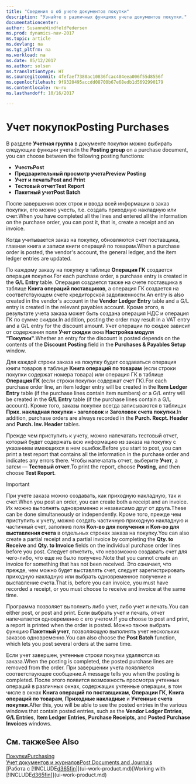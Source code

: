 ```yaml
---
title: "Сведения о об учете документов покупки"
description: "Узнайте о различных функциях учета документов покупки."
documentationcenter: 
author: SusanneWindfeldPedersen
ms.prod: dynamics-nav-2017
ms.topic: article
ms.devlang: na
ms.tgt_pltfrm: na
ms.workload: na
ms.date: 05/12/2017
ms.author: solsen
ms.translationtype: HT
ms.sourcegitcommit: 4fefaef7380ac10836fcac404eea006f55d8556f
ms.openlocfilehash: 9f9320495accdd08700b67e68edb1d5692990179
ms.contentlocale: ru-ru
ms.lasthandoff: 10/16/2017

---
```

# <a name="posting-purchases"></a><span data-ttu-id="d0862-103">Учет покупок</span><span class="sxs-lookup"><span data-stu-id="d0862-103">Posting Purchases</span></span>
<span data-ttu-id="d0862-104">В разделе **Учетная группа** в документе покупки можно выбирать следующие функции учета:</span><span class="sxs-lookup"><span data-stu-id="d0862-104">In the **Posting group** on a purchase document, you can choose between the following posting functions:</span></span>

* <span data-ttu-id="d0862-105">**Учесть**</span><span class="sxs-lookup"><span data-stu-id="d0862-105">**Post**</span></span>
* <span data-ttu-id="d0862-106">**Предварительный просмотр учета**</span><span class="sxs-lookup"><span data-stu-id="d0862-106">**Preview Posting**</span></span>
* <span data-ttu-id="d0862-107">**Учет и печать**</span><span class="sxs-lookup"><span data-stu-id="d0862-107">**Post and Print**</span></span>
* <span data-ttu-id="d0862-108">**Тестовый отчет**</span><span class="sxs-lookup"><span data-stu-id="d0862-108">**Test Report**</span></span>
* <span data-ttu-id="d0862-109">**Пакетный учет**</span><span class="sxs-lookup"><span data-stu-id="d0862-109">**Post Batch**</span></span>

<span data-ttu-id="d0862-110">После завершения всех строк и ввода всей информации в заказ покупки, его можно учесть, т.е. создать приходную накладную или счет.</span><span class="sxs-lookup"><span data-stu-id="d0862-110">When you have completed all the lines and entered all the information on the purchase order, you can post it, that is, create a receipt and an invoice.</span></span>

<span data-ttu-id="d0862-111">Когда учитывается заказ на покупку, обновляются счет поставщика, главная книга и записи книги операций по товарам.</span><span class="sxs-lookup"><span data-stu-id="d0862-111">When a purchase order is posted, the vendor's account, the general ledger, and the item ledger entries are updated.</span></span>

<span data-ttu-id="d0862-112">По каждому заказу на покупку в таблице **Операция ГК** создается операция покупки.</span><span class="sxs-lookup"><span data-stu-id="d0862-112">For each purchase order, a purchase entry is created in the **G/L Entry** table.</span></span> <span data-ttu-id="d0862-113">Операция создается также на счете поставщика в таблице **Книга операций поставщиков**, а операция ГК создается на соответствующем счете кредиторской задолженности.</span><span class="sxs-lookup"><span data-stu-id="d0862-113">An entry is also created in the vendor's account in the **Vendor Ledger Entry** table and a G/L entry is created in the relevant payables account.</span></span> <span data-ttu-id="d0862-114">Кроме этого, в результате учета заказа может быть создана операция НДС и операция ГК по сумме скидки.</span><span class="sxs-lookup"><span data-stu-id="d0862-114">In addition, posting the order may result in a VAT entry and a G/L entry for the discount amount.</span></span> <span data-ttu-id="d0862-115">Учет операции по скидке зависит от содержания поля **Учет скидки** окна **Настройка модуля "Покупки"**.</span><span class="sxs-lookup"><span data-stu-id="d0862-115">Whether an entry for the discount is posted depends on the contents of the **Discount Posting** field in the **Purchases & Payables Setup** window.</span></span>

<span data-ttu-id="d0862-116">Для каждой строки заказа на покупку будет создаваться операция книги товаров в таблице **Книга операций по товарам** (если строки покупки содержат номера товара) или операция ГК в таблице **Операция ГК** (если строки покупки содержат счет ГК).</span><span class="sxs-lookup"><span data-stu-id="d0862-116">For each purchase order line, an item ledger entry will be created in the **Item Ledger Entry** table (if the purchase lines contain item numbers) or a G/L entry will be created in the **G/L Entry** table (if the purchase lines contain a G/L account).</span></span> <span data-ttu-id="d0862-117">Кроме того, заказы покупки всегда записываются в таблицах **Прих. накладная покупки - заголовок** и **Заголовок счета покупки**.</span><span class="sxs-lookup"><span data-stu-id="d0862-117">In addition, purchase orders are always recorded in the **Purch. Recpt. Header** and **Purch. Inv. Header** tables.</span></span>

<span data-ttu-id="d0862-118">Прежде чем приступить к учету, можно напечатать тестовый отчет, который будет содержать всю информацию из заказа на покупку с указанием имеющихся в нем ошибок.</span><span class="sxs-lookup"><span data-stu-id="d0862-118">Before you start to post, you can print a test report that contains all the information in the purchase order and indicates any errors there.</span></span> <span data-ttu-id="d0862-119">Чтобы напечатать отчет, выберите **Учет**, а затем — **Тестовый отчет**.</span><span class="sxs-lookup"><span data-stu-id="d0862-119">To print the report, choose **Posting**, and then choose **Test Report**.</span></span>

> [!IMPORTANT]  
>   <span data-ttu-id="d0862-120">При учете заказа можно создавать, как приходную накладную, так и счет.</span><span class="sxs-lookup"><span data-stu-id="d0862-120">When you post an order, you can create both a receipt and an invoice.</span></span> <span data-ttu-id="d0862-121">Их можно выполнять одновременно и независимо друг от друга.</span><span class="sxs-lookup"><span data-stu-id="d0862-121">These can be done simultaneously or independently.</span></span> <span data-ttu-id="d0862-122">Кроме того, прежде чем приступить к учету, можно создать частичную приходную накладную и частичный счет, заполнив поля **Кол-во для получения** и **Кол-во для выставления счета** в отдельных строках заказа на покупку.</span><span class="sxs-lookup"><span data-stu-id="d0862-122">You can also create a partial receipt and a partial invoice by completing the **Qty. to Receive** and **Qty. to Invoice** fields on the individual purchase order lines before you post.</span></span> <span data-ttu-id="d0862-123">Следует отметить, что невозможно создавать счет для чего-либо, что еще не было получено.</span><span class="sxs-lookup"><span data-stu-id="d0862-123">Note that you cannot create an invoice for something that has not been received.</span></span> <span data-ttu-id="d0862-124">Это означает, что прежде, чем можно будет выставлять счет, следует зарегистрировать приходную накладную или выбрать одновременное получение и выставление счета.</span><span class="sxs-lookup"><span data-stu-id="d0862-124">That is, before you can invoice, you must have recorded a receipt, or you must choose to receive and invoice at the same time.</span></span>

<span data-ttu-id="d0862-125">Программа позволяет выполнить либо учет, либо учет и печать.</span><span class="sxs-lookup"><span data-stu-id="d0862-125">You can either post, or post and print.</span></span> <span data-ttu-id="d0862-126">Если выбрать учет и печать, отчет напечатается одновременно с его учетом.</span><span class="sxs-lookup"><span data-stu-id="d0862-126">If you choose to post and print, a report is printed when the order is posted.</span></span> <span data-ttu-id="d0862-127">Можно также выбрать функцию **Пакетный учет**, позволяющую выполнять учет нескольких заказов одновременно.</span><span class="sxs-lookup"><span data-stu-id="d0862-127">You can also choose the **Post Batch** function, which lets you post several orders at the same time.</span></span>

<span data-ttu-id="d0862-128">Если учет завершен, учтенные строки покупки удаляются из заказа.</span><span class="sxs-lookup"><span data-stu-id="d0862-128">When the posting is completed, the posted purchase lines are removed from the order.</span></span> <span data-ttu-id="d0862-129">При завершении учета появляется соответствующее сообщение.</span><span class="sxs-lookup"><span data-stu-id="d0862-129">A message tells you when the posting is completed.</span></span> <span data-ttu-id="d0862-130">После этого появится возможность просмотра учтенных операций в различных окнах, содержащих учтенные операции, в том числе в окнах **Книга операций по поставщикам**, **Операции ГК**, **Книга операций по товарам**, **Приходные накладные** и **Учтенные счета покупки**.</span><span class="sxs-lookup"><span data-stu-id="d0862-130">After this, you will be able to see the posted entries in the various windows that contain posted entries, such as the **Vendor Ledger Entries**, **G/L Entries**, **Item Ledger Entries**, **Purchase Receipts**, and **Posted Purchase Invoices** windows.</span></span>

## <a name="see-also"></a><span data-ttu-id="d0862-131">См. также</span><span class="sxs-lookup"><span data-stu-id="d0862-131">See Also</span></span>
[<span data-ttu-id="d0862-132">Покупки</span><span class="sxs-lookup"><span data-stu-id="d0862-132">Purchasing</span></span>](purchasing-manage-purchasing.md)  
[<span data-ttu-id="d0862-133">Учет документов и журналов</span><span class="sxs-lookup"><span data-stu-id="d0862-133">Post Documents and Journals</span></span>](ui-post-documents-journals.md)  
<span data-ttu-id="d0862-134">[Работа с [!INCLUDE[d365fin](includes/d365fin_md.md)]](ui-work-product.md)</span><span class="sxs-lookup"><span data-stu-id="d0862-134">[Working with [!INCLUDE[d365fin](includes/d365fin_md.md)]](ui-work-product.md)</span></span>


